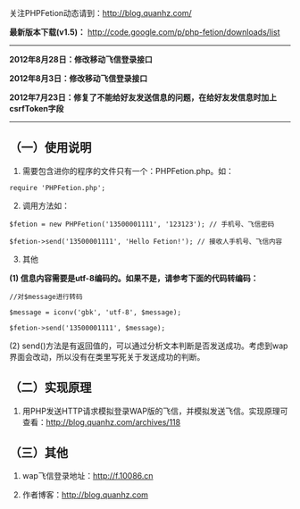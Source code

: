 关注PHPFetion动态请到：http://blog.quanhz.com/

**最新版本下载(v1.5)：** http://code.google.com/p/php-fetion/downloads/list


---


**2012年8月28日：修改移动飞信登录接口**

**2012年8月3日：修改移动飞信登录接口**

**2012年7月23日：修复了不能给好友发送信息的问题，在给好友发信息时加上csrfToken字段**


---


## （一）使用说明 ##

1. 需要包含进你的程序的文件只有一个：PHPFetion.php。如：

```
require 'PHPFetion.php';
```

2. 调用方法如：

```
$fetion = new PHPFetion('13500001111', '123123'); // 手机号、飞信密码

$fetion->send('13500001111', 'Hello Fetion!'); // 接收人手机号、飞信内容
```

3. 其他

**(1) 信息内容需要是utf-8编码的。如果不是，请参考下面的代码转编码：**

```
//对$message进行转码

$message = iconv('gbk', 'utf-8', $message);

$fetion->send('13500001111', $message);
```

(2) send()方法是有返回值的，可以通过分析文本判断是否发送成功。考虑到wap界面会改动，所以没有在类里写死关于发送成功的判断。


## （二）实现原理 ##

1. 用PHP发送HTTP请求模拟登录WAP版的飞信，并模拟发送飞信。实现原理可查看：http://blog.quanhz.com/archives/118


## （三）其他 ##

1. wap飞信登录地址：http://f.10086.cn

2. 作者博客：http://blog.quanhz.com